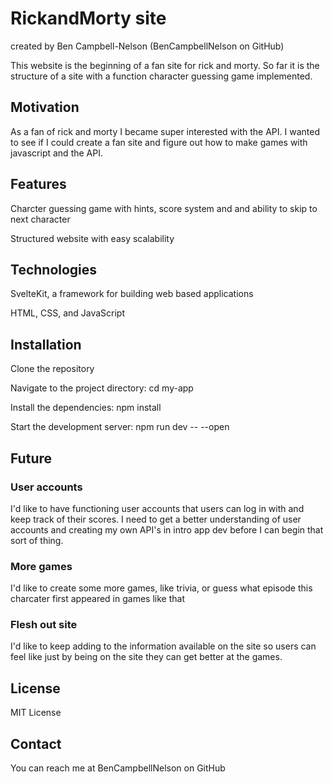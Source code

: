 # RickandMorty site

created by Ben Campbell-Nelson (BenCampbellNelson on GitHub)

This website is the beginning of a fan site for rick and morty. So far it is the structure of a site with a function character guessing game implemented.

## Motivation

As a fan of rick and morty I became super interested with the API. I wanted to see if I could create a fan site and figure out how to make games with javascript and the API.

## Features

Charcter guessing game with hints, score system and and ability to skip to next character

Structured website with easy scalability


## Technologies

SvelteKit, a framework for building web based applications

HTML, CSS, and JavaScript


## Installation

Clone the repository

Navigate to the project directory: cd my-app

Install the dependencies: npm install

Start the development server: npm run dev -- --open


## Future

### User accounts

I'd like to have functioning user accounts that users can log in with and keep track of their scores. I need to get a better understanding of user accounts and creating my own API's in intro app dev before I can begin that sort of thing.

### More games

I'd like to create some more games, like trivia, or guess what episode this charcater first appeared in games like that

### Flesh out site

I'd like to keep adding to the information available on the site so users can feel like just by being on the site they can get better at the games.

## License

MIT License

## Contact

You can reach me at BenCampbellNelson on GitHub
